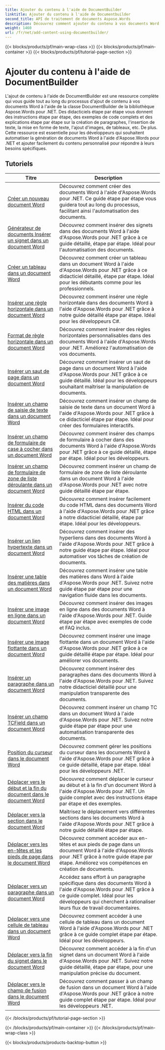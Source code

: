 ```yaml
---
title: Ajouter du contenu à l'aide de DocumentBuilder
linktitle: Ajouter du contenu à l'aide de Documentbuilder
second_title: API de traitement de documents Aspose.Words
description: Découvrez comment ajouter du contenu à vos documents Word à l'aide de DocumentBuilder avec Aspose.Words pour .NET. Tutoriels pratiques avec des exemples de code détaillés.
weight: 1460
url: /fr/net/add-content-using-documentbuilder/
---
```


{{< blocks/products/pf/main-wrap-class >}}
{{< blocks/products/pf/main-container >}}
{{< blocks/products/pf/tutorial-page-section >}}

# Ajouter du contenu à l'aide de DocumentBuilder


L'ajout de contenu à l'aide de DocumentBuilder est une ressource complète qui vous guide tout au long du processus d'ajout de contenu à vos documents Word à l'aide de la classe DocumentBuilder de la bibliothèque Aspose.Words pour .NET. Des didacticiels étape par étape vous donnent des instructions étape par étape, des exemples de code complets et des explications étape par étape sur la création de paragraphes, l'insertion de texte, la mise en forme de texte, l'ajout d'images, de tableaux, etc. De plus. Cette ressource est essentielle pour les développeurs qui souhaitent automatiser la génération de documents Word à l'aide d'Aspose.Words pour .NET et ajouter facilement du contenu personnalisé pour répondre à leurs besoins spécifiques.

 ## Tutoriels
| Titre | Description |
| --- | --- |
| [Créer un nouveau document Word](./create-new-document/) | Découvrez comment créer des documents Word à l'aide d'Aspose.Words pour .NET. Ce guide étape par étape vous guidera tout au long du processus, facilitant ainsi l'automatisation des documents. |
| [Générateur de documents Insérer un signet dans un document Word](./document-builder-insert-bookmark/) | Découvrez comment insérer des signets dans des documents Word à l'aide d'Aspose.Words pour .NET grâce à ce guide détaillé, étape par étape. Idéal pour l'automatisation des documents. |
| [Créer un tableau dans un document Word](./build-table/) | Découvrez comment créer un tableau dans un document Word à l'aide d'Aspose.Words pour .NET grâce à ce didacticiel détaillé, étape par étape. Idéal pour les débutants comme pour les professionnels. |
| [Insérer une règle horizontale dans un document Word](./insert-horizontal-rule/) | Découvrez comment insérer une règle horizontale dans des documents Word à l'aide d'Aspose.Words pour .NET grâce à notre guide détaillé étape par étape. Idéal pour les développeurs C#. |
| [Format de règle horizontale dans un document Word](./horizontal-rule-format/) | Découvrez comment insérer des règles horizontales personnalisables dans des documents Word à l'aide d'Aspose.Words pour .NET. Améliorez l'automatisation de vos documents. |
| [Insérer un saut de page dans un document Word](./insert-break/) | Découvrez comment insérer un saut de page dans un document Word à l'aide d'Aspose.Words pour .NET grâce à ce guide détaillé. Idéal pour les développeurs souhaitant maîtriser la manipulation de documents. |
| [Insérer un champ de saisie de texte dans un document Word](./insert-text-input-form-field/) | Découvrez comment insérer un champ de saisie de texte dans un document Word à l'aide d'Aspose.Words pour .NET grâce à ce didacticiel étape par étape. Idéal pour créer des formulaires interactifs. |
| [Insérer un champ de formulaire de case à cocher dans un document Word](./insert-check-box-form-field/) | Découvrez comment insérer des champs de formulaire à cocher dans des documents Word à l'aide d'Aspose.Words pour .NET grâce à ce guide détaillé, étape par étape. Idéal pour les développeurs. |
| [Insérer un champ de formulaire de zone de liste déroulante dans un document Word](./insert-combo-box-form-field/) | Découvrez comment insérer un champ de formulaire de zone de liste déroulante dans un document Word à l'aide d'Aspose.Words pour .NET avec notre guide détaillé étape par étape. |
| [Insérer du code HTML dans un document Word](./insert-html/) | Découvrez comment insérer facilement du code HTML dans des documents Word à l'aide d'Aspose.Words pour .NET grâce à notre didacticiel détaillé, étape par étape. Idéal pour les développeurs. |
| [Insérer un lien hypertexte dans un document Word](./insert-hyperlink/) | Découvrez comment insérer des hyperliens dans des documents Word à l'aide d'Aspose.Words pour .NET grâce à notre guide étape par étape. Idéal pour automatiser vos tâches de création de documents. |
| [Insérer une table des matières dans un document Word](./insert-table-of-contents/) | Découvrez comment insérer une table des matières dans Word à l'aide d'Aspose.Words pour .NET. Suivez notre guide étape par étape pour une navigation fluide dans les documents. |
| [Insérer une image en ligne dans un document Word](./insert-inline-image/) | Découvrez comment insérer des images en ligne dans des documents Word à l'aide d'Aspose.Words pour .NET. Guide étape par étape avec exemples de code et FAQ inclus. |
| [Insérer une image flottante dans un document Word](./insert-floating-image/) | Découvrez comment insérer une image flottante dans un document Word à l'aide d'Aspose.Words pour .NET grâce à ce guide détaillé étape par étape. Idéal pour améliorer vos documents. |
| [Insérer un paragraphe dans un document Word](./insert-paragraph/) | Découvrez comment insérer des paragraphes dans des documents Word à l'aide d'Aspose.Words pour .NET. Suivez notre didacticiel détaillé pour une manipulation transparente des documents. |
| [Insérer un champ TCField dans un document Word](./insert-tcfield/) | Découvrez comment insérer un champ TC dans un document Word à l'aide d'Aspose.Words pour .NET. Suivez notre guide étape par étape pour une automatisation transparente des documents. |
| [Position du curseur dans le document Word](./cursor-position/) | Découvrez comment gérer les positions du curseur dans les documents Word à l'aide d'Aspose.Words pour .NET grâce à ce guide détaillé, étape par étape. Idéal pour les développeurs .NET. |
| [Déplacer vers le début et la fin du document dans le document Word](./move-to-document-start-end/) | Découvrez comment déplacer le curseur au début et à la fin d'un document Word à l'aide d'Aspose.Words pour .NET. Un guide complet avec des instructions étape par étape et des exemples. |
| [Déplacer vers la section dans le document Word](./move-to-section/) | Maîtrisez le déplacement vers différentes sections dans les documents Word à l'aide d'Aspose.Words pour .NET grâce à notre guide détaillé étape par étape. |
| [Déplacer vers les en-têtes et les pieds de page dans le document Word](./move-to-headers-footers/) | Découvrez comment accéder aux en-têtes et aux pieds de page dans un document Word à l'aide d'Aspose.Words pour .NET grâce à notre guide étape par étape. Améliorez vos compétences en création de documents. |
| [Déplacer vers un paragraphe dans un document Word](./move-to-paragraph/) | Accédez sans effort à un paragraphe spécifique dans des documents Word à l'aide d'Aspose.Words pour .NET grâce à ce guide complet. Idéal pour les développeurs qui cherchent à rationaliser leurs flux de travail documentaires. |
| [Déplacer vers une cellule de tableau dans un document Word](./move-to-table-cell/) | Découvrez comment accéder à une cellule de tableau dans un document Word à l'aide d'Aspose.Words pour .NET grâce à ce guide complet étape par étape. Idéal pour les développeurs. |
| [Déplacer vers la fin du signet dans le document Word](./move-to-bookmark-end/) | Découvrez comment accéder à la fin d'un signet dans un document Word à l'aide d'Aspose.Words pour .NET. Suivez notre guide détaillé, étape par étape, pour une manipulation précise du document. |
| [Déplacer vers le champ de fusion dans le document Word](./move-to-merge-field/) | Découvrez comment passer à un champ de fusion dans un document Word à l'aide d'Aspose.Words pour .NET grâce à notre guide complet étape par étape. Idéal pour les développeurs .NET. |
{{< /blocks/products/pf/tutorial-page-section >}}

{{< /blocks/products/pf/main-container >}}
{{< /blocks/products/pf/main-wrap-class >}}

{{< blocks/products/products-backtop-button >}}
